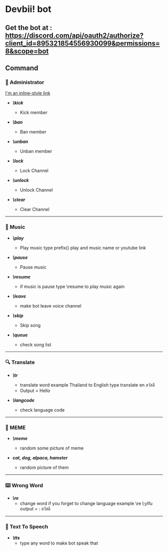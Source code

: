 # Devbii! bot
## Get the bot at : https://discord.com/api/oauth2/authorize?client_id=895321854556930099&permissions=8&scope=bot
## Command
### :wrench: Administrator
[I'm an inline-style link](https://www.google.com)
* ***\kick***
  * Kick member

* ***\ban***
  * Ban member

* ***\unban***
  * Unban member

* ***\lock***
  * Lock Channel 

* ***\unlock***
  * Unlock Channel 

* ***\clear***
  * Clear Channel 
___
### :guitar: Music
* ***\play***
  * Play music type prefix(\) play and music name or youtube link

* ***\pause***
  * Pause music  

* ***\resume***
  * if music is pause type \resume to play music again

* ***\leave***
  * make bot leave voice channel
* ***\skip***
  * Skip song 

* ***\queue***
  * check song list
___
### :mag: Translate
* ***\tr***
  * translate word example Thailand to English type translate en สวัสดี
  * Output = Hello

* ***\langcode***
  * check language code
___
### :rofl: MEME
* ***\meme***
  * random some picture of meme

* ***cat, dog, alpaca, hamster***
  * random picture of them
___
### :keyboard: Wrong Word
* ***\re***
  * change word if you forget to change language example \re l;ylfu output = : สวัสดี
___
### :lips: Text To Speech
* ***\tts***
  * type any word to make bot speak that
 
  
 
